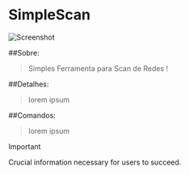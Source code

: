 # SimpleScan

![Screenshot ](assets/icon.ico)

##Sobre:
> Simples Ferramenta para Scan de Redes !

##Detalhes:
> lorem ipsum

##Comandos:
> lorem ipsum

> [!IMPORTANT]
> Crucial information necessary for users to succeed.
